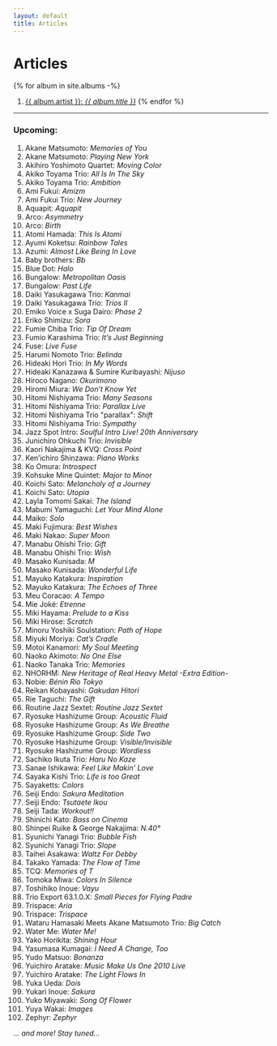 ```yaml
---
layout: default
title: Articles
---
```


# Articles
{% for album in site.albums -%}
1. <a href="{{ album.url }}">{{ album.artist }}: *{{ album.title }}*</a>
{% endfor %}

---

### Upcoming:

1. Akane Matsumoto: *Memories of You*
3. Akane Matsumoto: *Playing New York*
4. Akihiro Yoshimoto Quartet: *Moving Color*
5. Akiko Toyama Trio: *All Is In The Sky*
6. Akiko Toyama Trio: *Ambition*
8. Ami Fukui: *Amizm*
9. Ami Fukui Trio: *New Journey*
11. Aquapit: *Aquapit*
12. Arco: *Asymmetry*
13. Arco: *Birth*
15. Atomi Hamada: *This Is Atomi*
17. Ayumi Koketsu: *Rainbow Tales*
18. Azumi: *Almost Like Being In Love*
19. Baby brothers: *Bb*
20. Blue Dot: *Halo*
21. Bungalow: *Metropolitan Oasis*
22. Bungalow: *Past Life*
27. Daiki Yasukagawa Trio: *Kanmai*
28. Daiki Yasukagawa Trio: *Trios II*
31. Emiko Voice x Suga Dairo: *Phase 2*
32. Eriko Shimizu: *Sora*
34. Fumie Chiba Trio: *Tip Of Dream*
36. Fumio Karashima Trio: *It’s Just Beginning*
37. Fuse: *Live Fuse*
40. Harumi Nomoto Trio: *Belinda*
42. Hideaki Hori Trio: *In My Words*
44. Hideaki Kanazawa & Sumire Kuribayashi: *Nijuso*
46. Hiroco Nagano: *Okurimono*
47. Hiromi Miura: *We Don’t Know Yet*
48. Hitomi Nishiyama Trio: *Many Seasons*
50. Hitomi Nishiyama Trio: *Parallax Live*
51. Hitomi Nishiyama Trio "parallax": *Shift*
52. Hitomi Nishiyama Trio: *Sympathy*
53. Jazz Spot Intro: *Soulful Intro Live! 20th Anniversary*
54. Junichiro Ohkuchi Trio: *Invisible*
55. Kaori Nakajima & KVQ: *Cross Point*
59. Ken’ichiro Shinzawa: *Piano Works*
60. Ko Omura: *Introspect*
61. Kohsuke Mine Quintet: *Major to Minor*
62. Koichi Sato: *Melancholy of a Journey*
63. Koichi Sato: *Utopia*
65. Layla Tomomi Sakai: *The Island*
67. Mabumi Yamaguchi: *Let Your Mind Alone*
68. Maiko: *Solo*
70. Maki Fujimura: *Best Wishes*
71. Maki Nakao: *Super Moon*
72. Manabu Ohishi Trio: *Gift*
73. Manabu Ohishi Trio: *Wish*
74. Masako Kunisada: *M*
75. Masako Kunisada: *Wonderful Life*
77. Mayuko Katakura: *Inspiration*
78. Mayuko Katakura: *The Echoes of Three*
79. Meu Coracao: *A Tempo*
82. Mie Joké: *Etrenne*
83. Miki Hayama: *Prelude to a Kiss*
85. Miki Hirose: *Scratch*
86. Minoru Yoshiki Soulstation: *Path of Hope*
87. Miyuki Moriya: *Cat’s Cradle*
88. Motoi Kanamori: *My Soul Meeting*
89. Naoko Akimoto: *No One Else*
91. Naoko Tanaka Trio: *Memories*
92. NHORHM: *New Heritage of Real Heavy Metal -Extra Edition-*
93. Nobie: *Bénin Rio Tokyo*
97. Reikan Kobayashi: *Gakudan Hitori*
98. Rie Taguchi: *The Gift*
99. Routine Jazz Sextet: *Routine Jazz Sextet*
102. Ryosuke Hashizume Group: *Acoustic Fluid*
103. Ryosuke Hashizume Group: *As We Breathe*
105. Ryosuke Hashizume Group: *Side Two*
106. Ryosuke Hashizume Group: *Visible/Invisible*
107. Ryosuke Hashizume Group: *Wordless*
108. Sachiko Ikuta Trio: *Haru No Kaze*
109. Sanae Ishikawa: *Feel Like Makin' Love*
113. Sayaka Kishi Trio: *Life is too Great*
114. Sayaketts: *Colors*
117. Seiji Endo: *Sakura Meditation*
118. Seiji Endo: *Tsutaete Ikou*
119. Seiji Tada: *Workout!!*
121. Shinichi Kato: *Bass on Cinema*
123. Shinpei Ruike & George Nakajima: *N.40°*
126. Syunichi Yanagi Trio: *Bubble Fish*
127. Syunichi Yanagi Trio: *Slope*
129. Taihei Asakawa: *Waltz For Debby*
131. Takako Yamada: *The Flow of Time*
134. TCQ: *Memories of T*
136. Tomoka Miwa: *Colors In Silence*
137. Toshihiko Inoue: *Vayu*
140. Trio Export 63.1.0.X: *Small Pieces for Flying Padre*
141. Trispace: *Aria*
142. Trispace: *Trispace*
143. Wataru Hamasaki Meets Akane Matsumoto Trio: *Big Catch*
144. Water Me: *Water Me!*
145. Yako Horikita: *Shining Hour*
146. Yasumasa Kumagai: *I Need A Change, Too*
149. Yudo Matsuo: *Bonanza*
150. Yuichiro Aratake: *Music Make Us One 2010 Live*
151. Yuichiro Aratake: *The Light Flows In*
153. Yuka Ueda: *Dois*
155. Yukari Inoue: *Sakura*
157. Yuko Miyawaki: *Song Of Flower*
158. Yuya Wakai: *Images*
159. Zephyr: *Zephyr*

*... and more! Stay tuned...*